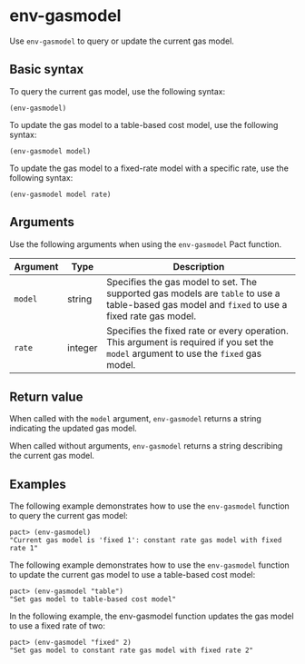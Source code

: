 # env-gasmodel

Use `env-gasmodel` to query or update the current gas model.

## Basic syntax

To query the current gas model, use the following syntax:

```pact
(env-gasmodel)
```

To update the gas model to a table-based cost model, use the following syntax:

```pact
(env-gasmodel model)
```

To update the gas model to a fixed-rate model with a specific rate, use the following syntax:

```pact
(env-gasmodel model rate)
```


## Arguments

Use the following arguments when using the `env-gasmodel` Pact function.

| Argument | Type | Description |
| -------- |----- |------------ |
| `model` | string | Specifies the gas model to set. The supported gas models are `table` to use a table-based gas model and `fixed` to use a fixed rate gas model.|
| `rate` | integer | Specifies the fixed rate or every operation. This argument is required if you set the `model` argument to use the `fixed` gas model.

## Return value

When called with the `model` argument, `env-gasmodel` returns a string indicating the updated gas model.

When called without arguments, `env-gasmodel` returns a string describing the current gas model.

## Examples

The following example demonstrates how to use the `env-gasmodel` function to query the current gas model:

```pact
pact> (env-gasmodel)
"Current gas model is 'fixed 1': constant rate gas model with fixed rate 1"
```

The following example demonstrates how to use the `env-gasmodel` function to update the current gas model to use a table-based cost model:

```pact
pact> (env-gasmodel "table")
"Set gas model to table-based cost model"
```

In the following example, the env-gasmodel function updates the gas model to use a fixed rate of two:

```pact
pact> (env-gasmodel "fixed" 2)
"Set gas model to constant rate gas model with fixed rate 2"
```
